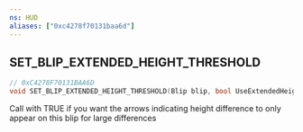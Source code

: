 ```yaml
---
ns: HUD
aliases: ["0xc4278f70131baa6d"]
---
```

## SET_BLIP_EXTENDED_HEIGHT_THRESHOLD

```c
// 0xC4278F70131BAA6D
void SET_BLIP_EXTENDED_HEIGHT_THRESHOLD(Blip blip, bool UseExtendedHeightThreshold);
```

Call with TRUE if you want the arrows indicating height difference to only appear on this blip for large differences


